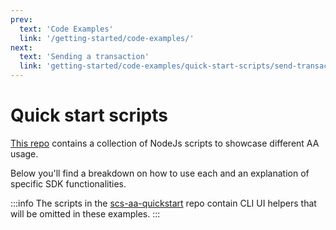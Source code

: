 ```yaml
---
prev:
  text: 'Code Examples'
  link: '/getting-started/code-examples/'
next:
  text: 'Sending a transaction'
  link: 'getting-started/code-examples/quick-start-scripts/send-transaction'
---
```


# Quick start scripts

[This repo](https://github.com/StartaleLabs/scs-aa-quickstart) contains a collection of NodeJs scripts to showcase different AA usage.

Below you'll find a breakdown on how to use each and an explanation of specific SDK functionalities.


:::info
The scripts in the [scs-aa-quickstart]() repo contain CLI UI helpers that will be omitted in these examples.
:::